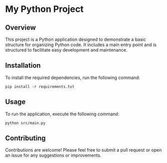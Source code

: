 # My Python Project

## Overview
This project is a Python application designed to demonstrate a basic structure for organizing Python code. It includes a main entry point and is structured to facilitate easy development and maintenance.

## Installation
To install the required dependencies, run the following command:

```
pip install -r requirements.txt
```

## Usage
To run the application, execute the following command:

```
python src/main.py
```

## Contributing
Contributions are welcome! Please feel free to submit a pull request or open an issue for any suggestions or improvements.
